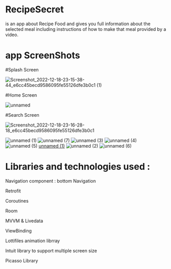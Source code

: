 # RecipeSecret

is an app about Recipe Food and gives you full information about the selected meal including instructions of how to make that meal provided by a video.

# app ScreenShots

 #Splash Screen

![Screenshot_2022-12-18-23-15-38-44_e6cc45becd9586095fe55126dfe3b0c1 (1)](https://user-images.githubusercontent.com/104698688/208320148-ed2d24de-2a9e-41fe-a296-83c2f56085f3.jpg)

#Home Screen


![unnamed](https://user-images.githubusercontent.com/104698688/189448336-e035da5f-23b3-45be-88d4-57305f3766d1.jpg)

#Search Screen

![Screenshot_2022-12-18-23-16-28-18_e6cc45becd9586095fe55126dfe3b0c1](https://user-images.githubusercontent.com/104698688/208320162-6d21944b-49c9-4b85-a0e6-ccd0c8a5afc6.jpg)




![unnamed (1)](https://user-images.githubusercontent.com/104698688/189447947-955b8118-571c-4bb1-9a3b-01a2482476b8.jpg)
![unnamed (7)](https://user-images.githubusercontent.com/104698688/189447552-f8f5ce21-d31c-457a-bc4d-79f8b2899cba.jpg)
![unnamed (3)](https://user-images.githubusercontent.com/104698688/189447555-10bcd3e8-39b5-4d9b-aa98-318536f3fe13.jpg)
![unnamed (4)](https://user-images.githubusercontent.com/104698688/189447557-e1564548-4459-4c8d-a99d-1df41165b57d.jpg)
![unnamed (5)](https://user-images.githubusercontent.com/104698688/189447562-f6c36ec8-42f6-4411-9b8e-55ad70b0eacd.jpg)
[unnamed (1)](https://user-images.githubusercontent.com/104698688/189447570-6f4d47b1-df8d-45ba-8101-299b9bea0251.jpg)
![unnamed (2)](https://user-images.githubusercontent.com/104698688/189447572-4c7b0350-3c7c-447a-ace8-95130ecfc08a.jpg)
![unnamed (6)](https://user-images.githubusercontent.com/104698688/189447545-255bfc3a-e447-4eb7-8e6a-f0e83a020701.jpg)


# Libraries and technologies used :

Navigation component : bottom Navigation

Retrofit

Coroutines

Room

MVVM & Livedata

ViewBinding

Lottifiles animation librray

Intuit library to support multiple screen size

Picasso Library 






